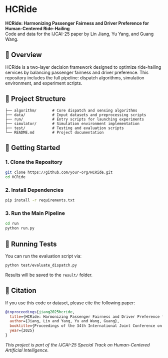 # HCRide

**HCRide: Harmonizing Passenger Fairness and Driver Preference for Human-Centered Ride-Hailing**  
Code and data for the IJCAI-25 paper by Lin Jiang, Yu Yang, and Guang Wang.



## 📌 Overview

HCRide is a two-layer decision framework designed to optimize ride-hailing services by balancing passenger fairness and driver preference. This repository includes the full pipeline: dispatch algorithms, simulation environment, and experiment scripts.


## 📁 Project Structure

```
├── algorithm/       # Core dispatch and sensing algorithms
├── data/            # Input datasets and preprocessing scripts
├── run/             # Entry scripts for launching experiments
├── simulator/       # Simulation environment implementation
├── test/            # Testing and evaluation scripts
└── README.md        # Project documentation
```


## 🚀 Getting Started

### 1. Clone the Repository

```bash
git clone https://github.com/your-org/HCRide.git
cd HCRide
```

### 2. Install Dependencies

```bash
pip install -r requirements.txt
```

### 3. Run the Main Pipeline

```bash
cd run
python run.py
```


## 🧪 Running Tests

You can run the evaluation script via:

```bash
python test/evaluate_dispatch.py
```

Results will be saved to the `result/` folder.


## 📖 Citation

If you use this code or dataset, please cite the following paper:

```bibtex
@inproceedings{jiang2025hcride,
  title={HCRide: Harmonizing Passenger Fairness and Driver Preference for Human-Centered Ride-Hailing},
  author={Jiang, Lin and Yang, Yu and Wang, Guang},
  booktitle={Proceedings of the 34th International Joint Conference on Artificial Intelligence (IJCAI)},
  year={2025}
}
```


*This project is part of the IJCAI-25 Special Track on Human-Centered Artificial Intelligence.*
